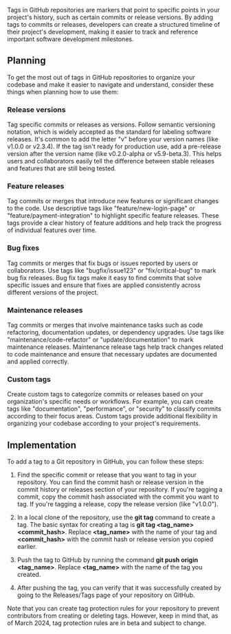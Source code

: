 Tags in GitHub repositories are markers that point to specific points in your project's history, such as certain commits or release versions. By adding tags to commits or releases, developers can create a structured timeline of their project's development, making it easier to track and reference important software development milestones.

## Planning

To get the most out of tags in GitHub repositories to organize your codebase and make it easier to navigate and understand, consider these things when planning how to use them:

### Release versions

Tag specific commits or releases as versions. Follow semantic versioning notation, which is widely accepted as the standard for labeling software releases. It's common to add the letter "v" before your version names (like v1.0.0 or v2.3.4). If the tag isn't ready for production use, add a pre-release version after the version name (like v0.2.0-alpha or v5.9-beta.3). This helps users and collaborators easily tell the difference between stable releases and features that are still being tested.

### Feature releases

Tag commits or merges that introduce new features or significant changes to the code. Use descriptive tags like "feature/new-login-page" or "feature/payment-integration" to highlight specific feature releases. These tags provide a clear history of feature additions and help track the progress of individual features over time.

### Bug fixes

Tag commits or merges that fix bugs or issues reported by users or collaborators. Use tags like "bugfix/issue123" or "fix/critical-bug" to mark bug fix releases. Bug fix tags make it easy to find commits that solve specific issues and ensure that fixes are applied consistently across different versions of the project.

### Maintenance releases

Tag commits or merges that involve maintenance tasks such as code refactoring, documentation updates, or dependency upgrades. Use tags like "maintenance/code-refactor" or "update/documentation" to mark maintenance releases. Maintenance release tags help track changes related to code maintenance and ensure that necessary updates are documented and applied correctly.

### Custom tags

Create custom tags to categorize commits or releases based on your organization's specific needs or workflows. For example, you can create tags like "documentation", "performance", or "security" to classify commits according to their focus areas. Custom tags provide additional flexibility in organizing your codebase according to your project's requirements.

## Implementation

To add a tag to a Git repository in GitHub, you can follow these steps:

1.  Find the specific commit or release that you want to tag in your repository. You can find the commit hash or release version in the commit history or releases section of your repository. If you're tagging a commit, copy the commit hash associated with the commit you want to tag. If you're tagging a release, copy the release version (like "v1.0.0").

2.  In a local clone of the repository, use the **git tag** command to create a tag. The basic syntax for creating a tag is **git tag &lt;tag_name&gt; &lt;commit_hash&gt;**. Replace **&lt;tag_name&gt;** with the name of your tag and **&lt;commit_hash&gt;** with the commit hash or release version you copied earlier.

3.  Push the tag to GitHub by running the command **git push origin &lt;tag_name&gt;**. Replace **&lt;tag_name&gt;** with the name of the tag you created.

4.  After pushing the tag, you can verify that it was successfully created by going to the Releases/Tags page of your repository on GitHub.

Note that you can create tag protection rules for your repository to prevent contributors from creating or deleting tags. However, keep in mind that, as of March 2024, tag protection rules are in beta and subject to change.
